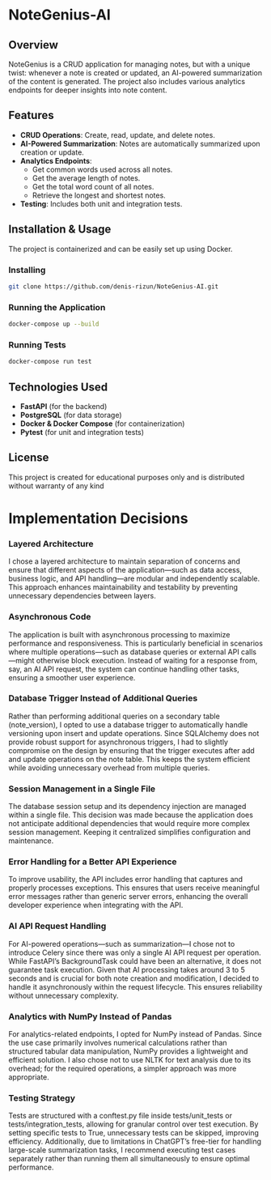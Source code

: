 # NoteGenius-AI

## Overview
NoteGenius is a CRUD application for managing notes, but with a unique twist: whenever a note is created or updated, an AI-powered summarization of the content is generated. The project also includes various analytics endpoints for deeper insights into note content.

## Features
- **CRUD Operations**: Create, read, update, and delete notes.
- **AI-Powered Summarization**: Notes are automatically summarized upon creation or update.
- **Analytics Endpoints**:
  - Get common words used across all notes.
  - Get the average length of notes.
  - Get the total word count of all notes.
  - Retrieve the longest and shortest notes.
- **Testing**: Includes both unit and integration tests.

## Installation & Usage
The project is containerized and can be easily set up using Docker.

### Installing
```sh
git clone https://github.com/denis-rizun/NoteGenius-AI.git
```

### Running the Application

```sh
docker-compose up --build
```

### Running Tests
```sh
docker-compose run test
```

## Technologies Used
- **FastAPI** (for the backend)
- **PostgreSQL** (for data storage)
- **Docker & Docker Compose** (for containerization)
- **Pytest** (for unit and integration tests)

## License
This project is created for educational purposes only and is distributed without warranty of any kind

# Implementation Decisions
### Layered Architecture
I chose a layered architecture to maintain separation of concerns and ensure that different aspects of the application—such as data access, business logic, and API handling—are modular and independently scalable. This approach enhances maintainability and testability by preventing unnecessary dependencies between layers.

### Asynchronous Code
The application is built with asynchronous processing to maximize performance and responsiveness. This is particularly beneficial in scenarios where multiple operations—such as database queries or external API calls—might otherwise block execution. Instead of waiting for a response from, say, an AI API request, the system can continue handling other tasks, ensuring a smoother user experience.

### Database Trigger Instead of Additional Queries
Rather than performing additional queries on a secondary table (note_version), I opted to use a database trigger to automatically handle versioning upon insert and update operations. Since SQLAlchemy does not provide robust support for asynchronous triggers, I had to slightly compromise on the design by ensuring that the trigger executes after add and update operations on the note table. This keeps the system efficient while avoiding unnecessary overhead from multiple queries.

### Session Management in a Single File
The database session setup and its dependency injection are managed within a single file. This decision was made because the application does not anticipate additional dependencies that would require more complex session management. Keeping it centralized simplifies configuration and maintenance.

### Error Handling for a Better API Experience
To improve usability, the API includes error handling that captures and properly processes exceptions. This ensures that users receive meaningful error messages rather than generic server errors, enhancing the overall developer experience when integrating with the API.

### AI API Request Handling
For AI-powered operations—such as summarization—I chose not to introduce Celery since there was only a single AI API request per operation. While FastAPI’s BackgroundTask could have been an alternative, it does not guarantee task execution. Given that AI processing takes around 3 to 5 seconds and is crucial for both note creation and modification, I decided to handle it asynchronously within the request lifecycle. This ensures reliability without unnecessary complexity.

### Analytics with NumPy Instead of Pandas
For analytics-related endpoints, I opted for NumPy instead of Pandas. Since the use case primarily involves numerical calculations rather than structured tabular data manipulation, NumPy provides a lightweight and efficient solution. I also chose not to use NLTK for text analysis due to its overhead; for the required operations, a simpler approach was more appropriate.

### Testing Strategy
Tests are structured with a conftest.py file inside tests/unit_tests or tests/integration_tests, allowing for granular control over test execution. By setting specific tests to True, unnecessary tests can be skipped, improving efficiency. Additionally, due to limitations in ChatGPT’s free-tier for handling large-scale summarization tasks, I recommend executing test cases separately rather than running them all simultaneously to ensure optimal performance.
